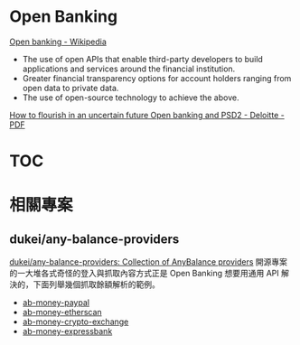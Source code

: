 # Open Banking

[Open banking - Wikipedia](https://en.wikipedia.org/wiki/Open_banking)

- The use of open APIs that enable third-party developers to build applications and services around the financial institution.
- Greater financial transparency options for account holders ranging from open data to private data.
- The use of open-source technology to achieve the above.

[How to flourish in an uncertain future Open banking and PSD2 - Deloitte - PDF](https://www2.deloitte.com/content/dam/Deloitte/cz/Documents/financial-services/cz-open-banking-and-psd2.pdf)

# TOC

<!-- toc -->

# 相關專案

## dukei/any-balance-providers

[dukei/any-balance-providers: Collection of AnyBalance providers](https://github.com/dukei/any-balance-providers) 開源專案的一大堆各式奇怪的登入與抓取內容方式正是 Open Banking 想要用通用 API 解決的，下面列舉幾個抓取餘額解析的範例。

- [ab-money-paypal](https://github.com/dukei/any-balance-providers/tree/master/providers/ab-money-paypal)
- [ab-money-etherscan](https://github.com/dukei/any-balance-providers/blob/master/providers/ab-money-etherscan)
- [ab-money-crypto-exchange](https://github.com/dukei/any-balance-providers/blob/master/providers/ab-money-crypto-exchange)
- [ab-money-expressbank](https://github.com/dukei/any-balance-providers/tree/master/providers/ab-money-expressbank)
